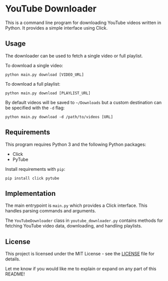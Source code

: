 # YouTube Downloader

This is a command line program for downloading YouTube videos written in Python. It provides a simple interface using Click.

## Usage

The downloader can be used to fetch a single video or full playlist.

To download a single video:

```
python main.py download [VIDEO_URL]
```

To download a full playlist: 

```
python main.py download [PLAYLIST_URL] 
```

By default videos will be saved to `~/Downloads` but a custom destination can be specified with the `-d` flag:

```
python main.py download -d /path/to/videos [URL]
```

## Requirements

This program requires Python 3 and the following Python packages:

- Click
- PyTube

Install requirements with `pip`:

```
pip install click pytube
```

## Implementation

The main entrypoint is `main.py` which provides a Click interface. This handles parsing commands and arguments.

The `YouTubeDownloader` class in `youtube_downloader.py` contains methods for fetching YouTube video data, downloading, and handling playlists.

## License

This project is licensed under the MIT License - see the [LICENSE](LICENSE) file for details.

Let me know if you would like me to explain or expand on any part of this README!